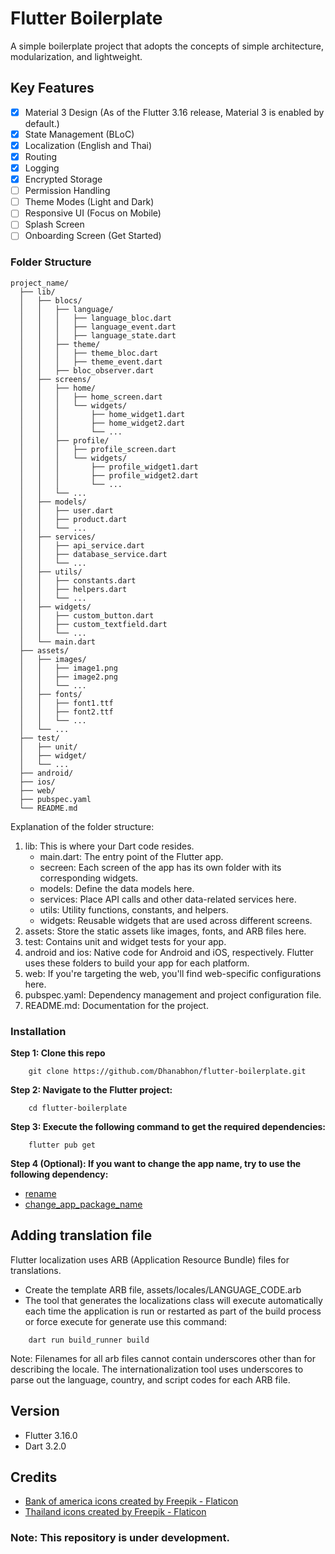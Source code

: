 # Flutter Boilerplate

A simple boilerplate project that adopts the concepts of simple architecture, modularization, and lightweight.

## Key Features

* [x] Material 3 Design (As of the Flutter 3.16 release, Material 3 is enabled by default.)
* [x] State Management (BLoC)
* [x] Localization (English and Thai)
* [x] Routing
* [x] Logging
* [x] Encrypted Storage
* [ ] Permission Handling
* [ ] Theme Modes (Light and Dark)
* [ ] Responsive UI (Focus on Mobile)
* [ ] Splash Screen
* [ ] Onboarding Screen (Get Started)

### Folder Structure

```
project_name/
  ├── lib/
  │   ├── blocs/
  │   │   ├── language/
  │   │   │   ├── language_bloc.dart
  │   │   │   ├── language_event.dart
  │   │   │   ├── language_state.dart
  │   │   ├── theme/
  │   │   │   ├── theme_bloc.dart
  │   │   │   ├── theme_event.dart
  │   │   ├── bloc_observer.dart     
  │   ├── screens/
  │   │   ├── home/
  │   │   │   ├── home_screen.dart
  │   │   │   └── widgets/
  │   │   │       ├── home_widget1.dart
  │   │   │       ├── home_widget2.dart
  │   │   │       └── ...
  │   │   ├── profile/
  │   │   │   ├── profile_screen.dart
  │   │   │   └── widgets/
  │   │   │       ├── profile_widget1.dart
  │   │   │       ├── profile_widget2.dart
  │   │   │       └── ...
  │   │   └── ...
  │   ├── models/
  │   │   ├── user.dart
  │   │   ├── product.dart
  │   │   └── ...
  │   ├── services/
  │   │   ├── api_service.dart
  │   │   ├── database_service.dart
  │   │   └── ...
  │   ├── utils/
  │   │   ├── constants.dart
  │   │   ├── helpers.dart
  │   │   └── ...
  │   ├── widgets/
  │   │   ├── custom_button.dart
  │   │   ├── custom_textfield.dart
  │   │   └── ...
  │   └── main.dart
  ├── assets/
  │   ├── images/
  │   │   ├── image1.png
  │   │   ├── image2.png
  │   │   └── ...
  │   ├── fonts/
  │   │   ├── font1.ttf
  │   │   ├── font2.ttf
  │   │   └── ...
  │   └── ...
  ├── test/
  │   ├── unit/
  │   ├── widget/
  │   └── ...
  ├── android/
  ├── ios/
  ├── web/
  ├── pubspec.yaml
  └── README.md
```

Explanation of the folder structure:

1. lib: This is where your Dart code resides.
    - main.dart: The entry point of the Flutter app.
    - secreen: Each screen of the app has its own folder with its corresponding widgets.
    - models: Define the data models here.
    - services: Place API calls and other data-related services here.
    - utils: Utility functions, constants, and helpers.
    - widgets: Reusable widgets that are used across different screens.
2. assets: Store the static assets like images, fonts, and ARB files here.
3. test: Contains unit and widget tests for your app.
4. android and ios: Native code for Android and iOS, respectively. Flutter uses these folders to build your app for each platform.
5. web: If you're targeting the web, you'll find web-specific configurations here.
6. pubspec.yaml: Dependency management and project configuration file.
7. README.md: Documentation for the project. 

### Installation

**Step 1: Clone this repo**
```
    git clone https://github.com/Dhanabhon/flutter-boilerplate.git
```
**Step 2: Navigate to the Flutter project:**
```
    cd flutter-boilerplate
```
**Step 3: Execute the following command to get the required dependencies:**
```
    flutter pub get
```
**Step 4 (Optional): If you want to change the app name, try to use the following dependency:**

- [rename](https://pub.dev/packages/rename)
- [change_app_package_name](https://pub.dev/packages/change_app_package_name)

## Adding translation file

Flutter localization uses ARB (Application Resource Bundle) files for translations.

- Create the template ARB file, assets/locales/LANGUAGE_CODE.arb
- The tool that generates the localizations class will execute automatically each time the application is run or restarted as part of the build process or force execute for generate use this command:

```
    dart run build_runner build
```

Note: Filenames for all arb files cannot contain underscores other than for describing the locale. The internationalization tool uses underscores to parse out the language, country, and script codes for each ARB file.

## Version

- Flutter 3.16.0
- Dart 3.2.0

## Credits

- [Bank of america icons created by Freepik - Flaticon](https://www.flaticon.com/free-icons/bank-of-america)
- [Thailand icons created by Freepik - Flaticon](https://www.flaticon.com/free-icons/thailand)

### Note: This repository is under development.
